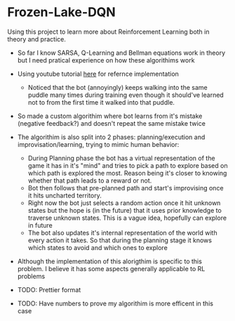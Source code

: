 ﻿# Frozen-Lake-DQN
 Using this project to learn more about Reinforcement Learning both in theory and practice. 
 - So far I know SARSA, Q-Learning and Bellman equations work in theory but I need pratical experience on how these algorithims work
 - Using youtube tutorial [here](https://www.youtube.com/watch?v=EUrWGTCGzlA) for refernce implementation
    - Noticed that the bot (annoyingly) keeps walking into the same puddle many times during training even though it should've learned not to from the first time it walked into that puddle.
  - So made a custom algorithim where bot learns from it's mistake (negative feedback?) and doesn't repeat the same mistake twice
 - The algorithim is also split into 2 phases: planning/execution and improvisation/learning, trying to mimic human behavior:
     - During Planning phase the bot has a virtual representation of the game it has in it's "mind" and tries to pick a path to explore based on which path is explored the most. Reason being it's closer to knowing whether that path leads to a reward or not.
     - Bot then follows that pre-planned path and start's improvising once it hits uncharted territory.
     - Right now the bot just selects a random action once it hit unknown states but the hope is (in the future) that it uses prior knowledge to traverse unknown states. This is a vague idea, hopefully can explore in future
     - The bot also updates it's internal representation of the world with every action it takes. So that during the planning stage it knows which states to avoid and which ones to explore
  - Although the implementation of this alorigthim is specific to this problem. I believe it has some aspects generally applicable to RL problems
  
 - TODO: Prettier format
 - TODO: Have numbers to prove my algorithim is more efficent in this case
 
